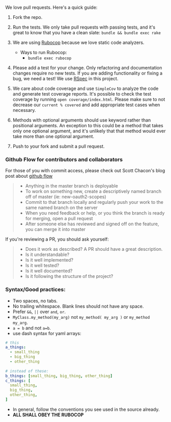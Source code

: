 We love pull requests. Here's a quick guide:

1. Fork the repo.

2. Run the tests. We only take pull requests with passing tests, and it's great to know that you have a clean slate: `bundle && bundle exec rake`

3. We are using [Rubocop](https://github.com/bbatsov/rubocop) because we love static code analyzers. 
    * Ways to run Rubocop:
        - `bundle exec rubocop`

4. Please add a test for your change. Only refactoring and documentation changes require no new tests. If you are adding functionality or fixing a bug, we need a test! We use [RSpec](https://github.com/rspec/rspec) in this project.

5. We care about code coverage and use `SimpleCov` to analyze the code and generate test coverage reports. It's possible to check the test coverage by running  `open coverage/index.html`. Please make sure to not decrease our `current % covered` and add appropriate test cases when necessary.

6. Methods with optional arguments should use keyword rather than positional arguments. An exception to this could be a method that takes only one optional argument, and it's unlikely that that method would ever take more than one optional argument. 

7. Push to your fork and submit a pull request.

### Github Flow for contributors and collaborators

For those of you with commit access, please check out Scott Chacon's blog post about [github flow](http://scottchacon.com/2011/08/31/github-flow.html)

> * Anything in the master branch is deployable
> * To work on something new, create a descriptively named branch off of master (ie: new-oauth2-scopes)
> * Commit to that branch locally and regularly push your work to the same named branch on the server
> * When you need feedback or help, or you think the branch is ready for merging, open a pull request
> * After someone else has reviewed and signed off on the feature, you can merge it into master

If you're reviewing a PR, you should ask yourself:
> * Does it work as described? A PR should have a great description.
> * Is it understandable?
> * Is it well implemented?
> * Is it well tested?
> * Is it well documented?
> * Is it following the structure of the project?

### Syntax/Good practices:

* Two spaces, no tabs.
* No trailing whitespace. Blank lines should not have any space.
* Prefer `&&`, `||` over `and`, `or`.
* `MyClass.my_method(my_arg)` not `my_method( my_arg )` or `my_method my_arg`.
* `a = b` and not `a=b`.
* use dash syntax for yaml arrays:
```Yaml
# this
a_things:
  - small_thing
  - big_thing
  - other_thing
  
# instead of these: 
b_things: [small_thing, big_thing, other_thing]
c_things: [
  small_thing,
  big_thing,
  other_thing,
]
```
* In general, follow the conventions you see used in the source already.
* **ALL SHALL OBEY THE RUBOCOP**
